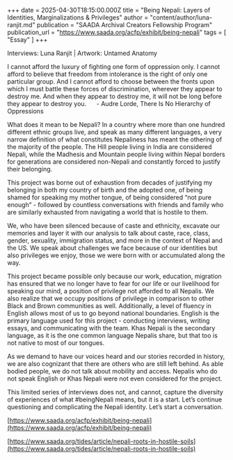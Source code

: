+++
date = 2025-04-30T18:15:00.000Z
title = "Being Nepali: Layers of Identities, Marginalizations & Privileges"
author = "content/author/luna-ranjit.md"
publication = "SAADA Archival Creators Fellowship Program"
publication_url = "https://www.saada.org/acfp/exhibit/being-nepali"
tags = [ "Essay" ]
+++


Interviews: Luna Ranjit | Artwork: Untamed Anatomy

I cannot afford the luxury of fighting one form of oppression only. I cannot afford to believe that freedom from intolerance is the right of only one particular group. And I cannot afford to choose between the fronts upon which I must battle these forces of discrimination, wherever they appear to destroy me. And when they appear to destroy me, it will not be long before they appear to destroy you.
     - Audre Lorde, There Is No Hierarchy of Oppressions

What does it mean to be Nepali? In a country where more than one hundred different ethnic groups live, and speak as many different languages, a very narrow definition of what constitutes Nepaliness has meant the othering of the majority of the people. The Hill people living in India are considered Nepali, while the Madhesis and Mountain people living within Nepal borders for generations are considered non-Nepali and constantly forced to justify their belonging.

This project was borne out of exhaustion from decades of justifying my belonging in both my country of birth and the adopted one, of being shamed for speaking my mother tongue, of being considered “not pure enough” - followed by countless conversations with friends and family who are similarly exhausted from navigating a world that is hostile to them.

We, who have been silenced because of caste and ethnicity, excavate our memories and layer it with our analysis to talk about caste, race, class, gender, sexuality, immigration status, and more in the context of Nepal and the US. We speak about challenges we face because of our identities but also privileges we enjoy, those we were born with or accumulated along the way.

This project became possible only because our work, education, migration has ensured that we no longer have to fear for our life or our livelihood for speaking our mind, a position of privilege not afforded to all Nepalis. We also realize that we occupy positions of privilege in comparison to other Black and Brown communities as well. Additionally, a level of fluency in English allows most of us to go beyond national boundaries. English is the primary language used for this project - conducting interviews, writing essays, and communicating with the team. Khas Nepali is the secondary language, as it is the one common language Nepalis share, but that too is not native to most of our tongues.

As we demand to have our voices heard and our stories recorded in history, we are also cognizant that there are others who are still left behind. As able bodied people, we do not talk about mobility and access. Nepalis who do not speak English or Khas Nepali were not even considered for the project.

This limited series of interviews does not, and cannot, capture the diversity of experiences of what #beingNepali means, but it is a start. Let’s continue questioning and complicating the Nepali identity. Let’s start a conversation.

[https://www.saada.org/acfp/exhibit/being-nepali](https://www.saada.org/acfp/exhibit/being-nepali)

[https://www.saada.org/tides/article/nepali-roots-in-hostile-soils](https://www.saada.org/tides/article/nepali-roots-in-hostile-soils)
